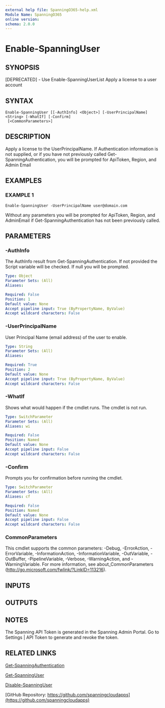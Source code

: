 ```yaml
---
external help file: SpanningO365-help.xml
Module Name: SpanningO365
online version:
schema: 2.0.0
---
```


# Enable-SpanningUser

## SYNOPSIS
[DEPRECATED] - Use Enable-SpanningUserList
Apply a license to a user account

## SYNTAX

```
Enable-SpanningUser [[-AuthInfo] <Object>] [-UserPrincipalName] <String> [-WhatIf] [-Confirm]
 [<CommonParameters>]
```

## DESCRIPTION
Apply a license to the UserPrincipalName.
If Authentication information is not supplied, or if you have not previously called Get-SpanningAuthentication, you will be prompted for ApiToken, Region, and Admin Email

## EXAMPLES

### EXAMPLE 1
```
Enable-SpanningUser -UserPrincipalName user@domain.com
```

Without any parameters you will be prompted for ApiToken, Region, and AdminEmail if Get-SpanningAuthentication has not been previously called.

## PARAMETERS

### -AuthInfo
The AuthInfo result from Get-SpanningAuthentication.
If not provided the Script variable will be checked.
If null you will be prompted.

```yaml
Type: Object
Parameter Sets: (All)
Aliases:

Required: False
Position: 1
Default value: None
Accept pipeline input: True (ByPropertyName, ByValue)
Accept wildcard characters: False
```

### -UserPrincipalName
User Principal Name (email address) of the user to enable.

```yaml
Type: String
Parameter Sets: (All)
Aliases:

Required: True
Position: 2
Default value: None
Accept pipeline input: True (ByPropertyName, ByValue)
Accept wildcard characters: False
```

### -WhatIf
Shows what would happen if the cmdlet runs.
The cmdlet is not run.

```yaml
Type: SwitchParameter
Parameter Sets: (All)
Aliases: wi

Required: False
Position: Named
Default value: None
Accept pipeline input: False
Accept wildcard characters: False
```

### -Confirm
Prompts you for confirmation before running the cmdlet.

```yaml
Type: SwitchParameter
Parameter Sets: (All)
Aliases: cf

Required: False
Position: Named
Default value: None
Accept pipeline input: False
Accept wildcard characters: False
```

### CommonParameters
This cmdlet supports the common parameters: -Debug, -ErrorAction, -ErrorVariable, -InformationAction, -InformationVariable, -OutVariable, -OutBuffer, -PipelineVariable, -Verbose, -WarningAction, and -WarningVariable. For more information, see about_CommonParameters (http://go.microsoft.com/fwlink/?LinkID=113216).

## INPUTS

## OUTPUTS

## NOTES
The Spanning API Token is generated in the Spanning Admin Portal.
Go to Settings | API Token to generate and revoke the token.

## RELATED LINKS

[Get-SpanningAuthentication](Get-SpanningAuthentication.md)

[Get-SpanningUser](Get-SpanningUser.md)

[Disable-SpanningUser](Disable-SpanningUser.md)

[GitHub Repository: https://github.com/spanningcloudapps](https://github.com/spanningcloudapps)


